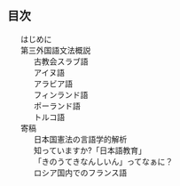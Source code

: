 <nav id="toc" role="doc-toc">
  <h2>目次</h2>
  <ol type="I">
    <li><a href="preface.html">はじめに</a></li>
    <li>
      <a href="3gai/index.html">第三外国語文法概説</a>
      <ol>
        <li><a href="3gai/chu.html">古教会スラブ語</a></li>
        <li><a href="3gai/ain.html">アイヌ語</a></li>
        <li><a href="3gai/ara.html">アラビア語</a></li>
        <li><a href="3gai/fin.html">フィンランド語</a></li>
        <li><a href="3gai/pol.html">ポーランド語</a></li>
        <li><a href="3gai/tur.html">トルコ語</a></li>
      </ol>
    </li>
    <li>
      <a href="contri/index.html">寄稿</a>
      <ol>
        <li><a href="contri/consti.html">日本国憲法の言語学的解析</a></li>
        <li><a href="contri/edu_jpn.html">知っていますか?「日本語教育」</a></li>
        <li><a href="contri/pol_spolgloski_miekki.html">「きのうてきなんしいん」ってなぁに？</a></li>
        <li><a href="contri/fra_rus.html">ロシア国内でのフランス語</a></li>
      </ol>
    </li>
  </ol>
</nav>
